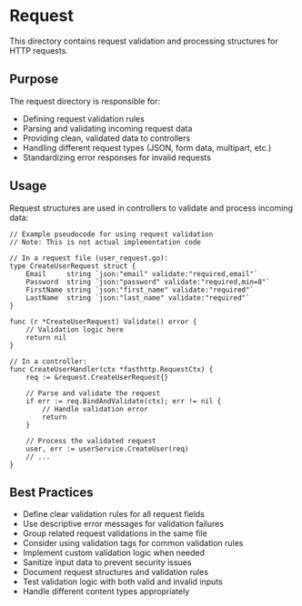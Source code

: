 # Request

This directory contains request validation and processing structures for HTTP requests.

## Purpose

The request directory is responsible for:
- Defining request validation rules
- Parsing and validating incoming request data
- Providing clean, validated data to controllers
- Handling different request types (JSON, form data, multipart, etc.)
- Standardizing error responses for invalid requests

## Usage

Request structures are used in controllers to validate and process incoming data:

```
// Example pseudocode for using request validation
// Note: This is not actual implementation code

// In a request file (user_request.go):
type CreateUserRequest struct {
    Email     string `json:"email" validate:"required,email"`
    Password  string `json:"password" validate:"required,min=8"`
    FirstName string `json:"first_name" validate:"required"`
    LastName  string `json:"last_name" validate:"required"`
}

func (r *CreateUserRequest) Validate() error {
    // Validation logic here
    return nil
}

// In a controller:
func CreateUserHandler(ctx *fasthttp.RequestCtx) {
    req := &request.CreateUserRequest{}

    // Parse and validate the request
    if err := req.BindAndValidate(ctx); err != nil {
        // Handle validation error
        return
    }

    // Process the validated request
    user, err := userService.CreateUser(req)
    // ...
}
```

## Best Practices

- Define clear validation rules for all request fields
- Use descriptive error messages for validation failures
- Group related request validations in the same file
- Consider using validation tags for common validation rules
- Implement custom validation logic when needed
- Sanitize input data to prevent security issues
- Document request structures and validation rules
- Test validation logic with both valid and invalid inputs
- Handle different content types appropriately
